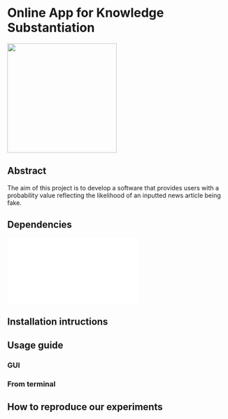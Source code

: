 
# Online App for Knowledge Substantiation
<p float="center">
  <img src="https://github.com/e-lubrini/fake-news-detector/blob/main/img/logos/logo_g.png" width="250" />
</p>

## Abstract
The aim of this project is to develop a software that provides users with a probability value reflecting the likelihood of an inputted news article being fake.

## Dependencies
<embed src="/app/requirements.txt">
<div><object data="app/requirements.txt"></object></div>

## Installation intructions

## Usage guide
### GUI
### From terminal

## How to reproduce our experiments
